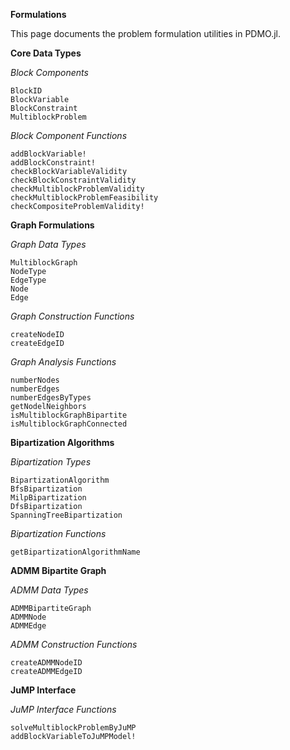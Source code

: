 **Formulations**

This page documents the problem formulation utilities in PDMO.jl.

**Core Data Types**

*Block Components*

```@docs
BlockID
BlockVariable
BlockConstraint
MultiblockProblem
```

*Block Component Functions*

```@docs
addBlockVariable!
addBlockConstraint!
checkBlockVariableValidity
checkBlockConstraintValidity
checkMultiblockProblemValidity
checkMultiblockProblemFeasibility
checkCompositeProblemValidity!
```

**Graph Formulations**

*Graph Data Types*

```@docs
MultiblockGraph
NodeType
EdgeType
Node
Edge
```

*Graph Construction Functions*

```@docs
createNodeID
createEdgeID
```

*Graph Analysis Functions*

```@docs
numberNodes
numberEdges
numberEdgesByTypes
getNodelNeighbors
isMultiblockGraphBipartite
isMultiblockGraphConnected
```

**Bipartization Algorithms**

*Bipartization Types*

```@docs
BipartizationAlgorithm
BfsBipartization
MilpBipartization
DfsBipartization
SpanningTreeBipartization
```

*Bipartization Functions*

```@docs
getBipartizationAlgorithmName
```

**ADMM Bipartite Graph**

*ADMM Data Types*

```@docs
ADMMBipartiteGraph
ADMMNode
ADMMEdge
```

*ADMM Construction Functions*

```@docs
createADMMNodeID
createADMMEdgeID
```

**JuMP Interface**

*JuMP Interface Functions*

```@docs
solveMultiblockProblemByJuMP
addBlockVariableToJuMPModel!
```
